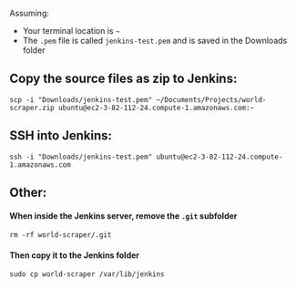 Assuming:
- Your terminal location is `~`
- The `.pem` file is called `jenkins-test.pem` and is saved in the Downloads folder

## Copy the source files as zip to Jenkins:
```
scp -i "Downloads/jenkins-test.pem" ~/Documents/Projects/world-scraper.zip ubuntu@ec2-3-82-112-24.compute-1.amazonaws.com:~
```

## SSH into Jenkins:
```
ssh -i "Downloads/jenkins-test.pem" ubuntu@ec2-3-82-112-24.compute-1.amazonaws.com
```

## Other:
#### When inside the Jenkins server, remove the `.git` subfolder
```
rm -rf world-scraper/.git
```
#### Then copy it to the Jenkins folder
```
sudo cp world-scraper /var/lib/jenkins
```